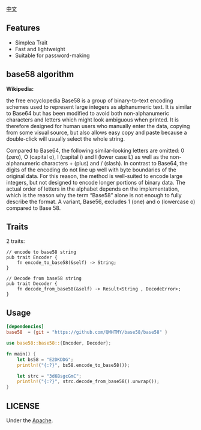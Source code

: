 [中文](README_zh.md)

## Features

 * Simplea Trait
 * Fast and lightweight
 * Suitable for password-making

## base58 algorithm

**Wikipedia:**

the free encyclopedia Base58 is a group of binary-to-text encoding schemes used to represent large integers as alphanumeric text. It is similar to Base64 but has been modified to avoid both non-alphanumeric characters and letters which might look ambiguous when printed. It is therefore designed for human users who manually enter the data, copying from some visual source, but also allows easy copy and paste because a double-click will usually select the whole string.

Compared to Base64, the following similar-looking letters are omitted: 0 (zero), O (capital o), I (capital i) and l (lower case L) as well as the non-alphanumeric characters + (plus) and / (slash). In contrast to Base64, the digits of the encoding do not line up well with byte boundaries of the original data. For this reason, the method is well-suited to encode large integers, but not designed to encode longer portions of binary data. The actual order of letters in the alphabet depends on the implementation, which is the reason why the term “Base58” alone is not enough to fully describe the format. A variant, Base56, excludes 1 (one) and o (lowercase o) compared to Base 58.

## Traits
2 traits:
```
// encode to base58 string
pub trait Encoder {
	fn encode_to_base58(&self) -> String;
}

// Decode from base58 string
pub trait Decoder {
	fn decode_from_base58(&self) -> Result<String , DecodeError>;
}
```

## Usage

```toml
[dependencies]
base58  = {git = "https://github.com/QMHTMY/base58/base58" }
```

```rust
use base58::base58::{Encoder, Decoder};

fn main() {
    let bs58 = "E2DKDDG";
    println!("{:?}", bs58.encode_to_base58());

    let strc = "3d6BsgcGmC";
    println!("{:?}", strc.decode_from_base58().unwrap());
}
```

## LICENSE

Under the [Apache](LICENSE).
